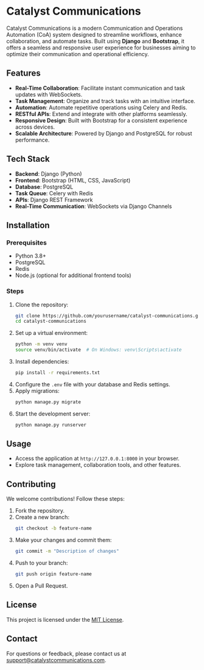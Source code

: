 # Catalyst Communications

Catalyst Communications is a modern Communication and Operations Automation (CoA) system designed to streamline workflows, enhance collaboration, and automate tasks. Built using **Django** and **Bootstrap**, it offers a seamless and responsive user experience for businesses aiming to optimize their communication and operational efficiency.

## Features

- **Real-Time Collaboration**: Facilitate instant communication and task updates with WebSockets.
- **Task Management**: Organize and track tasks with an intuitive interface.
- **Automation**: Automate repetitive operations using Celery and Redis.
- **RESTful APIs**: Extend and integrate with other platforms seamlessly.
- **Responsive Design**: Built with Bootstrap for a consistent experience across devices.
- **Scalable Architecture**: Powered by Django and PostgreSQL for robust performance.

## Tech Stack

- **Backend**: Django (Python)
- **Frontend**: Bootstrap (HTML, CSS, JavaScript)
- **Database**: PostgreSQL
- **Task Queue**: Celery with Redis
- **APIs**: Django REST Framework
- **Real-Time Communication**: WebSockets via Django Channels

## Installation

### Prerequisites
- Python 3.8+
- PostgreSQL
- Redis
- Node.js (optional for additional frontend tools)

### Steps
1. Clone the repository:
    ```bash
    git clone https://github.com/yourusername/catalyst-communications.git
    cd catalyst-communications
    ```
2. Set up a virtual environment:
    ```bash
    python -m venv venv
    source venv/bin/activate  # On Windows: venv\Scripts\activate
    ```
3. Install dependencies:
    ```bash
    pip install -r requirements.txt
    ```
4. Configure the `.env` file with your database and Redis settings.
5. Apply migrations:
    ```bash
    python manage.py migrate
    ```
6. Start the development server:
    ```bash
    python manage.py runserver
    ```

## Usage
- Access the application at `http://127.0.0.1:8000` in your browser.
- Explore task management, collaboration tools, and other features.

## Contributing
We welcome contributions! Follow these steps:
1. Fork the repository.
2. Create a new branch:
    ```bash
    git checkout -b feature-name
    ```
3. Make your changes and commit them:
    ```bash
    git commit -m "Description of changes"
    ```
4. Push to your branch:
    ```bash
    git push origin feature-name
    ```
5. Open a Pull Request.

## License
This project is licensed under the [MIT License](LICENSE).

## Contact
For questions or feedback, please contact us at [support@catalystcommunications.com](mailto:support@catalystcommunications.com).

